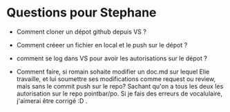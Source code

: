 # Questions pour Stephane

- Comment cloner un dépot github depuis VS ?

- Comment créeer un fichier en local et le push sur le dépot ?

- comment se log dans VS pour avoir les autorisations sur le dépot ?

- Comment faire, si romain sohaite modifier un doc.md sur lequel Elie travaille, et lui soumettre ses modifications comme request ou review, mais sans le commit push sur le repo? Sachant qu'on a tous les deux les autorisation sur le repo pointbar/po. Si je fais des erreurs de vocalulaire, j'aimerai être corrigé :D .